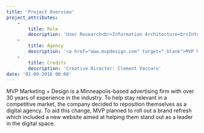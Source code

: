 ```yaml
---
title: 'Project Overview'
project_attributes:
    -
        title: Role
        description: 'User Research<br>Information Architecture<br>Interface Design'
    -
        title: Agency
        description: '<a href="www.mvpdesign.com" target="_blank">MVP Marketing + Design</a>'
    -
        title: Credits
        description: 'Creative Director: Clement Vaccaro'
date: '02-09-2016 00:00'
---
```


MVP Marketing + Design is a Minneapolis-based advertising firm with over 30 years of experience in the industry. To help stay relevant in a competitive market, the company decided to reposition themselves as a digital agency. To aid this change, MVP planned to roll out a brand refresh which included a new website aimed at helping them stand out as a leader in the digital space.